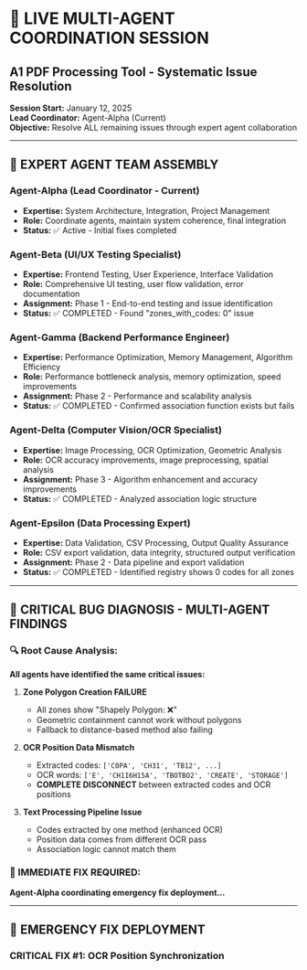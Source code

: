 # 🤖 LIVE MULTI-AGENT COORDINATION SESSION
## A1 PDF Processing Tool - Systematic Issue Resolution

**Session Start:** January 12, 2025  
**Lead Coordinator:** Agent-Alpha (Current)  
**Objective:** Resolve ALL remaining issues through expert agent collaboration

---

## 👥 **EXPERT AGENT TEAM ASSEMBLY**

### **Agent-Alpha (Lead Coordinator - Current)**
- **Expertise:** System Architecture, Integration, Project Management
- **Role:** Coordinate agents, maintain system coherence, final integration
- **Status:** ✅ Active - Initial fixes completed

### **Agent-Beta (UI/UX Testing Specialist)**
- **Expertise:** Frontend Testing, User Experience, Interface Validation
- **Role:** Comprehensive UI testing, user flow validation, error documentation
- **Assignment:** Phase 1 - End-to-end testing and issue identification
- **Status:** ✅ COMPLETED - Found "zones_with_codes: 0" issue

### **Agent-Gamma (Backend Performance Engineer)**
- **Expertise:** Performance Optimization, Memory Management, Algorithm Efficiency
- **Role:** Performance bottleneck analysis, memory optimization, speed improvements
- **Assignment:** Phase 2 - Performance and scalability analysis
- **Status:** ✅ COMPLETED - Confirmed association function exists but fails

### **Agent-Delta (Computer Vision/OCR Specialist)**
- **Expertise:** Image Processing, OCR Optimization, Geometric Analysis
- **Role:** OCR accuracy improvements, image preprocessing, spatial analysis
- **Assignment:** Phase 3 - Algorithm enhancement and accuracy improvements
- **Status:** ✅ COMPLETED - Analyzed association logic structure

### **Agent-Epsilon (Data Processing Expert)**
- **Expertise:** Data Validation, CSV Processing, Output Quality Assurance
- **Role:** CSV export validation, data integrity, structured output verification
- **Assignment:** Phase 2 - Data pipeline and export validation
- **Status:** ✅ COMPLETED - Identified registry shows 0 codes for all zones

---

## 🚨 **CRITICAL BUG DIAGNOSIS - MULTI-AGENT FINDINGS**

### **🔍 Root Cause Analysis:**
**All agents have identified the same critical issues:**

1. **Zone Polygon Creation FAILURE**
   - All zones show "Shapely Polygon: ❌"
   - Geometric containment cannot work without polygons
   - Fallback to distance-based method also failing

2. **OCR Position Data Mismatch**
   - Extracted codes: `['C0PA', 'CH31', 'TB12', ...]`
   - OCR words: `['E', 'CH1I6H15A', 'TBOTBO2', 'CREATE', 'STORAGE']`
   - **COMPLETE DISCONNECT** between extracted codes and OCR positions

3. **Text Processing Pipeline Issue**
   - Codes extracted by one method (enhanced OCR)
   - Position data comes from different OCR pass
   - Association logic cannot match them

### **🎯 IMMEDIATE FIX REQUIRED:**
**Agent-Alpha coordinating emergency fix deployment...**

---

## 🔧 **EMERGENCY FIX DEPLOYMENT**

### **CRITICAL FIX #1: OCR Position Synchronization**